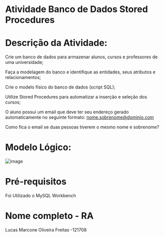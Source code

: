   # Atividade Banco de Dados Stored Procedures


  # Descrição da Atividade: 
Crie um banco de dados para armazenar alunos, cursos e professores de uma
universidade;

Faça a modelagem do banco e identifique as entidades, seus atributos e relacionamentos;

Crie o modelo físico do banco de dados (script SQL);

Utilize Stored Procedures para automatizar a inserção e seleção dos cursos;

O aluno possui um email que deve ter seu endereço gerado automaticamente no seguinte formato:
nome.sobrenome@dominio.com

Como fica o email se duas pessoas tiverem o mesmo nome e sobrenome?

   # Modelo Lógico: 
![image](https://github.com/Lumarcone/Atividade-Banco-de-Dados--Stored-Procedures/assets/137897667/3ec30e93-b4a1-4b06-bd75-c8183e273575)

# Pré-requisitos 
Foi Utilizado o MySQL Workbench

# Nome completo - RA
Lucas Marcone Oliveira Freitas -121708
